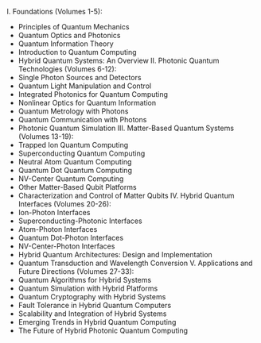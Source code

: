 
I. Foundations (Volumes 1-5):
 * Principles of Quantum Mechanics
 * Quantum Optics and Photonics
 * Quantum Information Theory
 * Introduction to Quantum Computing
 * Hybrid Quantum Systems: An Overview
II. Photonic Quantum Technologies (Volumes 6-12):
 * Single Photon Sources and Detectors
 * Quantum Light Manipulation and Control
 * Integrated Photonics for Quantum Computing
 * Nonlinear Optics for Quantum Information
 * Quantum Metrology with Photons
 * Quantum Communication with Photons
 * Photonic Quantum Simulation
III. Matter-Based Quantum Systems (Volumes 13-19):
 * Trapped Ion Quantum Computing
 * Superconducting Quantum Computing
 * Neutral Atom Quantum Computing
 * Quantum Dot Quantum Computing
 * NV-Center Quantum Computing
 * Other Matter-Based Qubit Platforms
 * Characterization and Control of Matter Qubits
IV. Hybrid Quantum Interfaces (Volumes 20-26):
 * Ion-Photon Interfaces
 * Superconducting-Photonic Interfaces
 * Atom-Photon Interfaces
 * Quantum Dot-Photon Interfaces
 * NV-Center-Photon Interfaces
 * Hybrid Quantum Architectures: Design and Implementation
 * Quantum Transduction and Wavelength Conversion
V. Applications and Future Directions (Volumes 27-33):
 * Quantum Algorithms for Hybrid Systems
 * Quantum Simulation with Hybrid Platforms
 * Quantum Cryptography with Hybrid Systems
 * Fault Tolerance in Hybrid Quantum Computers
 * Scalability and Integration of Hybrid Systems
 * Emerging Trends in Hybrid Quantum Computing
 * The Future of Hybrid Photonic Quantum Computing

